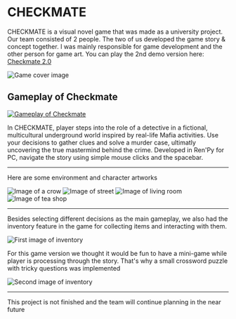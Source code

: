 # CHECKMATE
CHECKMATE is a visual novel game that was made as a university project. Our team consisted of 2 people. The two of us developed the game story & concept together. I was mainly responsible for game development and the other person for game art. 
You can play the 2nd demo version here: [Checkmate 2.0](https://katori1210.itch.io/checkmate20-beta)

<picture>
 <source srcset="https://github.com/anhvu1012/Checkmate-2_0/blob/main/Checkmate_readme_images/CHECKMATE.png?raw=true">
 <img alt="Game cover image" src="YOUR-DEFAULT-IMAGE">
</picture>

## Gameplay of Checkmate
[![Gameplay of Checkmate](https://img.youtube.com/vi/vlbSCVI2jZc/0.jpg)](https://www.youtube.com/watch?v=vlbSCVI2jZc)

In CHECKMATE, player steps into the role of a detective in a fictional, multicultural underground world inspired by real-life Mafia activities. Use your decisions to gather clues and solve a murder case, ultimatly uncovering the true mastermind behind the crime. Developed in Ren'Py for PC, navigate the story using simple mouse clicks and the spacebar.
<hr>

Here are some environment and character artworks

<picture>
 <source srcset="https://github.com/anhvu1012/Checkmate-2_0/blob/main/Checkmate_readme_images/crow.png?raw=true">
 <img alt="Image of a crow" src="YOUR-DEFAULT-IMAGE">
</picture>
<picture>
 <source srcset="https://github.com/anhvu1012/Checkmate-2_0/blob/main/Checkmate_readme_images/street.png?raw=true">
 <img alt="Image of street" src="YOUR-DEFAULT-IMAGE">
</picture>
<picture>
 <source srcset="https://github.com/anhvu1012/Checkmate-2_0/blob/main/Checkmate_readme_images/scene-livingroom-bg.png?raw=true">
 <img alt="Image of living room" src="YOUR-DEFAULT-IMAGE">
</picture>
<picture>
 <source srcset="https://github.com/anhvu1012/Checkmate-2_0/blob/main/Checkmate_readme_images/tea%20shop%20.png?raw=true">
 <img alt="Image of tea shop" src="YOUR-DEFAULT-IMAGE">
</picture>
<hr>

Besides selecting different decisions as the main gameplay, we also had the inventory feature in the game for collecting items and interacting with them.

<picture>
 <source srcset="https://github.com/anhvu1012/Checkmate-2_0/blob/main/Checkmate_readme_images/inv1.png?raw=true">
 <img alt="First image of inventory" src="YOUR-DEFAULT-IMAGE">
</picture>

For this game version we thought it would be fun to have a mini-game while player is processing through the story. That's why a small crossword puzzle with tricky questions was implemented

<picture>
 <source srcset="https://github.com/anhvu1012/Checkmate-2_0/blob/main/Checkmate_readme_images/inv2.png?raw=true">
 <img alt="Second image of inventory" src="YOUR-DEFAULT-IMAGE">
</picture>

<hr>

This project is not finished and the team will continue planning in the near future
